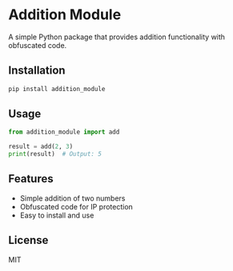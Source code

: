 # Addition Module

A simple Python package that provides addition functionality with obfuscated code.

## Installation

```bash
pip install addition_module
```

## Usage

```python
from addition_module import add

result = add(2, 3)
print(result)  # Output: 5
```

## Features

- Simple addition of two numbers
- Obfuscated code for IP protection
- Easy to install and use

## License

MIT
